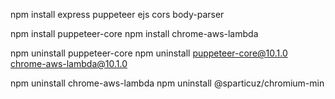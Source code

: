 npm install express puppeteer ejs cors body-parser

npm install puppeteer-core
npm install chrome-aws-lambda


npm uninstall puppeteer-core
npm uninstall puppeteer-core@10.1.0 chrome-aws-lambda@10.1.0

npm uninstall chrome-aws-lambda
npm uninstall @sparticuz/chromium-min